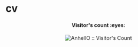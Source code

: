# cv


<h4 align="center">Visitor's count :eyes:</h4>

<p align="center"><img src="https://profile-counter.glitch.me/{cnvrt}/count.svg" alt="AnhellO :: Visitor's Count" /></p>
